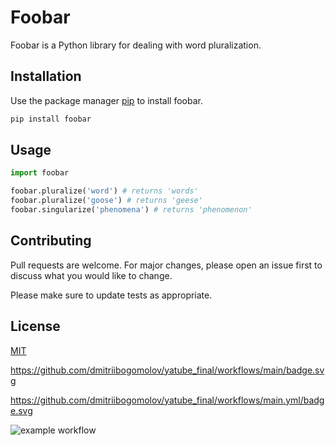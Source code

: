 # Foobar

Foobar is a Python library for dealing with word pluralization.

## Installation

Use the package manager [pip](https://pip.pypa.io/en/stable/) to install foobar.

```bash
pip install foobar
```

## Usage

```python
import foobar

foobar.pluralize('word') # returns 'words'
foobar.pluralize('goose') # returns 'geese'
foobar.singularize('phenomena') # returns 'phenomenon'
```

## Contributing
Pull requests are welcome. For major changes, please open an issue first to discuss what you would like to change.

Please make sure to update tests as appropriate.

## License
[MIT](https://choosealicense.com/licenses/mit/)






https://github.com/dmitriibogomolov/yatube_final/workflows/main/badge.svg

https://github.com/dmitriibogomolov/yatube_final/workflows/main.yml/badge.svg


![example workflow](https://github.com/dmitriibogomolov/yatube_final/workflows/main/badge.svg)